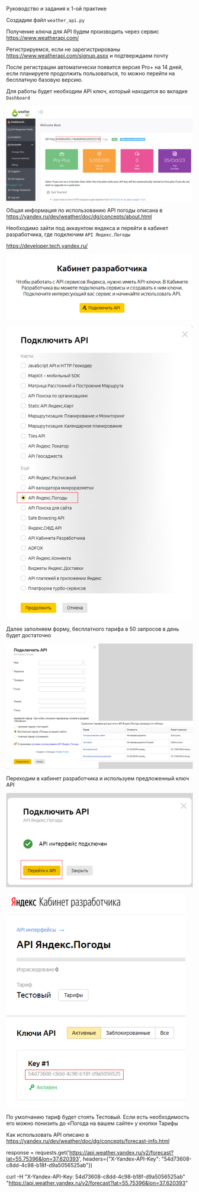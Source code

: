 Руководство и задания к 1-ой практике


Создадим файл `weather_api.py`

Получение ключа для API будем производить через сервис https://www.weatherapi.com/ 

Регистрируемся, если не зарегистрированы https://www.weatherapi.com/signup.aspx и подтверждаем почту

После регистрации автоматически появится версия Pro+ на 14 дней, если планируете продолжить пользоваться, то можно перейти
на бесплатную базовую версию.

Для работы будет необходим API ключ, который находится во вкладке `Dashboard`

![img.png](img.png)






Общая информация по использованию API погоды описана в https://yandex.ru/dev/weather/doc/dg/concepts/about.html

Необходимо зайти под аккаунтом яндекса и перейти в кабинет разработчика, где подключим `API Яндекс.Погоды`

https://developer.tech.yandex.ru/


![img_1.png](img_1.png)

![img_2.png](img_2.png)

Далее заполняем форму, бесплатного тарифа в 50 запросов в день будет достаточно

![img_3.png](img_3.png)

Переходим в кабинет разработчика и используем предложенный ключ API

![img_4.png](img_4.png)

![img_5.png](img_5.png)

По умолчанию тариф будет стоять Тестовый. Если есть необходимость его можно понизить до «Погода на вашем сайте» у кнопки
Тарифы

Как использовать API описано в https://yandex.ru/dev/weather/doc/dg/concepts/forecast-info.html

response = requests.get('https://api.weather.yandex.ru/v2/forecast?lat=55.75396&lon=37.620393', headers={"X-Yandex-API-Key": "54d73608-c8dd-4c98-b18f-d9a5056525ab"})

curl -H "X-Yandex-API-Key: 54d73608-c8dd-4c98-b18f-d9a5056525ab" "https://api.weather.yandex.ru/v2/forecast?lat=55.75396&lon=37.620393"
